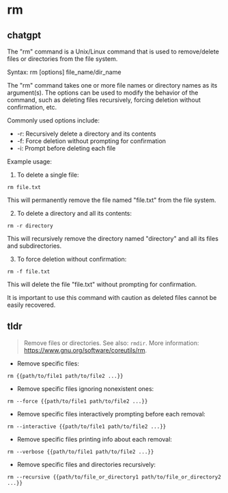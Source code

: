 # rm 
## chatgpt 
The "rm" command is a Unix/Linux command that is used to remove/delete files or directories from the file system. 

Syntax: rm [options] file_name/dir_name

The "rm" command takes one or more file names or directory names as its argument(s). The options can be used to modify the behavior of the command, such as deleting files recursively, forcing deletion without confirmation, etc. 

Commonly used options include:

- -r: Recursively delete a directory and its contents
- -f: Force deletion without prompting for confirmation
- -i: Prompt before deleting each file

Example usage:

1. To delete a single file: 

```
rm file.txt
```

This will permanently remove the file named "file.txt" from the file system. 

2. To delete a directory and all its contents: 

```
rm -r directory
```

This will recursively remove the directory named "directory" and all its files and subdirectories. 

3. To force deletion without confirmation: 

```
rm -f file.txt
```

This will delete the file "file.txt" without prompting for confirmation. 

It is important to use this command with caution as deleted files cannot be easily recovered. 

## tldr 
 
> Remove files or directories.
> See also: `rmdir`.
> More information: <https://www.gnu.org/software/coreutils/rm>.

- Remove specific files:

`rm {{path/to/file1 path/to/file2 ...}}`

- Remove specific files ignoring nonexistent ones:

`rm --force {{path/to/file1 path/to/file2 ...}}`

- Remove specific files interactively prompting before each removal:

`rm --interactive {{path/to/file1 path/to/file2 ...}}`

- Remove specific files printing info about each removal:

`rm --verbose {{path/to/file1 path/to/file2 ...}}`

- Remove specific files and directories recursively:

`rm --recursive {{path/to/file_or_directory1 path/to/file_or_directory2 ...}}`
